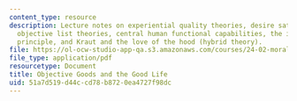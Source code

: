 ```yaml
---
content_type: resource
description: Lecture notes on experiential quality theories, desire satisfaction theories,
  objective list theories, central human functional capabilities, the internalist
  principle, and Kraut and the love of the hood (hybrid theory).
file: https://ol-ocw-studio-app-qa.s3.amazonaws.com/courses/24-02-moral-problems-and-the-good-life-fall-2008/51a7d519d44ccd78b8720ea4727f98dc_lec_04.pdf
file_type: application/pdf
resourcetype: Document
title: Objective Goods and the Good Life
uid: 51a7d519-d44c-cd78-b872-0ea4727f98dc
---
```

